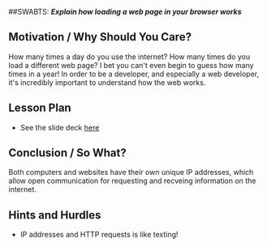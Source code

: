 ##SWABTS:
***Explain how loading a web page in your browser works***

## Motivation / Why Should You Care?
How many times a day do you use the internet? How many times do you load a different web page? I bet you can't even begin to guess how many times in a year! In order to be a developer, and especially a web developer, it's incredibly important to understand how the web works.

## Lesson Plan
+ See the slide deck [here](https://docs.google.com/presentation/d/1t0MNjDKfmiSJSG0LP3dmEfK25guIIW8tncV41Hugk2E/edit?usp=sharing)

## Conclusion / So What?
Both computers and websites have their own unique IP addresses, which allow open communication for requesting and recveing information on the internet.

## Hints and Hurdles
+ IP addresses and HTTP requests is like texting!